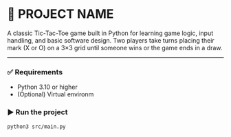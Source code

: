 # 📌 PROJECT NAME

A classic Tic-Tac-Toe game built in Python for learning game logic, input handling, and basic software design. Two players take turns placing their mark (X or O) on a 3×3 grid until someone wins or the game ends in a draw.

---

### ✅ Requirements
- Python 3.10 or higher
- (Optional) Virtual environm

### ▶️ Run the project
```bash
python3 src/main.py